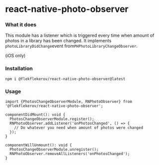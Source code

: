 # react-native-photo-observer

### What it does

This module has a listener which is triggered every time when amount of photos in a library has been changed. It implements `photoLibraryDidChange`event from`PHPhotoLibraryChangeObserver`. 

(iOS only)


### Installation

`npm i @flekflekerov/react-native-photo-observer@latest`

### Usage

```
import {PhotosChangeObserverModule, RNPhotoObserver} from '@flekflekerov/react-native-photo-observer';

componentDidMount(): void {
  PhotosChangeObserverModule.register();
  RNPhotoObserver.addListener('onPhotosChanged', () => {
    // Do whatever you need when amount of photos were changed
  });
}

componentWillUnmount(): void {
  PhotosChangeObserverModule.unregister();
  RNPhotoObserver.removeAllListeners('onPhotosChanged');
}

```
